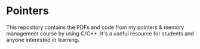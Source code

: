 # Pointers
This repository contains the PDFs and code from my pointers &amp; memory management course by using C/C++. It's a useful resource for students and anyone interested in learning.
